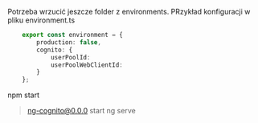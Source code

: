 Potrzeba wrzucić jeszcze folder z environments.
PRzykład konfiguracji w pliku environment.ts
```typescript
    export const environment = {
        production: false,
        cognito: {
            userPoolId: 
            userPoolWebClientId: 
        }
    };
```

npm start

> ng-cognito@0.0.0 start
> ng serve